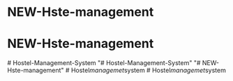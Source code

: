 # NEW-Hste-management
# NEW-Hste-management
#   H o s t e l - M a n a g e m e n t - S y s t e m  
 "# Hostel-Management-System" 
"# NEW-Hste-management" 
#   H o s t e l _ m a n a g e m e t _ s y s t e m  
 #   H o s t e l _ m a n a g e m e t _ s y s t e m  
 